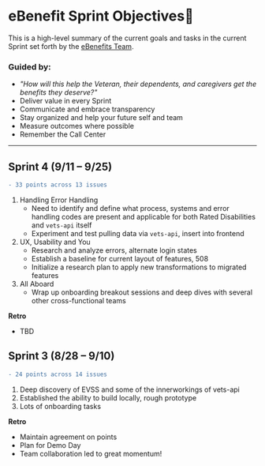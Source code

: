 # eBenefit Sprint Objectives:rocket:
This is a high-level summary of the current goals and tasks in the current Sprint set forth by the [eBenefits Team](https://github.com/department-of-veterans-affairs/va.gov-team/blob/master/teams/vsa/teams/ebenefits/charter.md).

### Guided by:
- _"How will this help the Veteran, their dependents, and caregivers get the benefits they deserve?"_ 
- Deliver value in every Sprint
- Communicate and embrace transparency
- Stay organized and help your future self and team
- Measure outcomes where possible
- Remember the Call Center

----

## **Sprint 4 (9/11 – 9/25)**  
```diff 
- 33 points across 13 issues
```
1.	Handling Error Handling
     - Need to identify and define what process, systems and error handling codes are present and applicable for both Rated Disabilities and `vets-api` itself
     - Experiment and test pulling data via `vets-api`, insert into frontend
2.	UX, Usability and You
     - Research and analyze errors, alternate login states
     - Establish a baseline for current layout of features, 508
     - Initialize a research plan to apply new transformations to migrated features
3.	All Aboard
     - Wrap up onboarding breakout sessions and deep dives with several other cross-functional teams  
     
**Retro**
- TBD     

## **Sprint 3 (8/28 – 9/10)**  
```diff 
- 24 points across 14 issues
```
1.	Deep discovery of EVSS and some of the innerworkings of vets-api
2.	Established the ability to build locally, rough prototype
3.  Lots of onboarding tasks  

**Retro**
- Maintain agreement on points
- Plan for Demo Day
- Team collaboration led to great momentum!
